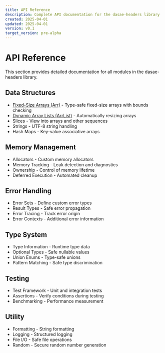 ```yaml
---
title: API Reference
description: Complete API documentation for the dasae-headers library
created: 2025-04-01
updated: 2025-04-01
version: v0.1
target_version: pre-alpha
---
```


# API Reference

This section provides detailed documentation for all modules in the dasae-headers library.

## Data Structures

- [Fixed-Size Arrays (Arr)](./Arr.md) - Type-safe fixed-size arrays with bounds checking
- [Dynamic Array Lists (ArrList)](./ArrList.md) - Automatically resizing arrays
- Slices - View into arrays and other sequences
- Strings - UTF-8 string handling
- Hash Maps - Key-value associative arrays

## Memory Management

- Allocators - Custom memory allocators
- Memory Tracking - Leak detection and diagnostics
- Ownership - Control of memory lifetime
- Deferred Execution - Automated cleanup

## Error Handling

- Error Sets - Define custom error types
- Result Types - Safe error propagation
- Error Tracing - Track error origin
- Error Contexts - Additional error information

## Type System

- Type Information - Runtime type data
- Optional Types - Safe nullable values
- Union Enums - Type-safe unions
- Pattern Matching - Safe type discrimination

## Testing

- Test Framework - Unit and integration tests
- Assertions - Verify conditions during testing
- Benchmarking - Performance measurement

## Utility

- Formatting - String formatting
- Logging - Structured logging
- File I/O - Safe file operations
- Random - Secure random number generation
